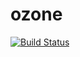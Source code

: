 ozone
=====


[![Build Status](https://drone.io/github.com/rmetzger/ozone/status.png)](https://drone.io/github.com/rmetzger/ozone/latest)